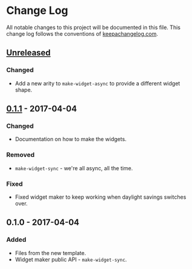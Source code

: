 # Change Log
All notable changes to this project will be documented in this file. This change log follows the conventions of [keepachangelog.com](http://keepachangelog.com/).

## [Unreleased]
### Changed
- Add a new arity to `make-widget-async` to provide a different widget shape.

## [0.1.1] - 2017-04-04
### Changed
- Documentation on how to make the widgets.

### Removed
- `make-widget-sync` - we're all async, all the time.

### Fixed
- Fixed widget maker to keep working when daylight savings switches over.

## 0.1.0 - 2017-04-04
### Added
- Files from the new template.
- Widget maker public API - `make-widget-sync`.

[Unreleased]: https://github.com/your-name/i18n-helper/compare/0.1.1...HEAD
[0.1.1]: https://github.com/your-name/i18n-helper/compare/0.1.0...0.1.1
